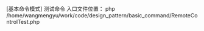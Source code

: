 
[基本命令模式] 测试命令 入口文件位置：
php /home/wangmengyu/work/code/design_pattern/basic_command/RemoteControlTest.php








